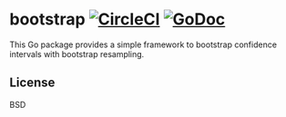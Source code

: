 bootstrap [![CircleCI](https://circleci.com/gh/Preetam/bootstrap.svg?style=svg&circle-token=4576e7c0a180f5c7cbc4fbc3f3886f7dc66117d4)](https://circleci.com/gh/Preetam/bootstrap) [![GoDoc](https://godoc.org/github.com/Preetam/bootstrap?status.svg)](https://godoc.org/github.com/Preetam/bootstrap)
===
This Go package provides a simple framework to bootstrap confidence intervals with bootstrap resampling.

License
---
BSD
